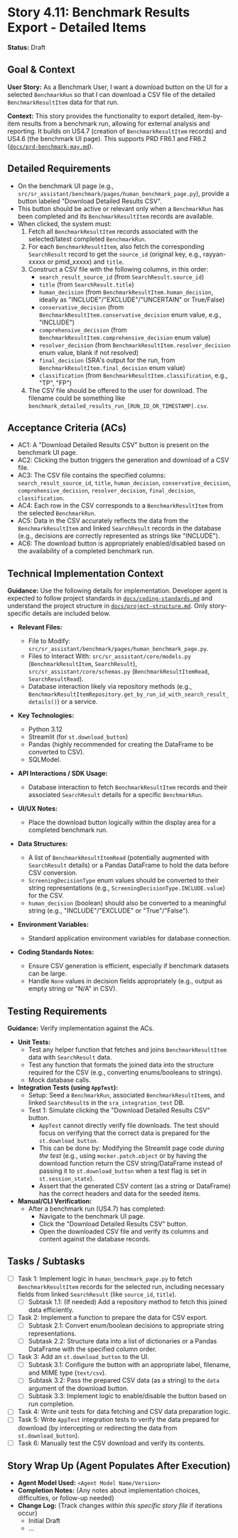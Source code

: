# Story 4.11: Benchmark Results Export - Detailed Items

**Status:** Draft

## Goal & Context

**User Story:** As a Benchmark User, I want a download button on the UI for a selected `BenchmarkRun` so that I can download a CSV file of the detailed `BenchmarkResultItem` data for that run.

**Context:** This story provides the functionality to export detailed, item-by-item results from a benchmark run, allowing for external analysis and reporting. It builds on US4.7 (creation of `BenchmarkResultItem` records) and US4.6 (the benchmark UI page). This supports PRD FR6.1 and FR6.2 ([`docs/prd-benchmark-may.md`](/docs/prd-benchmark-may.md)).

## Detailed Requirements

-   On the benchmark UI page (e.g., `src/sr_assistant/benchmark/pages/human_benchmark_page.py`), provide a button labeled "Download Detailed Results CSV".
-   This button should be active or relevant only when a `BenchmarkRun` has been completed and its `BenchmarkResultItem` records are available.
-   When clicked, the system must:
    1. Fetch all `BenchmarkResultItem` records associated with the selected/latest completed `BenchmarkRun`.
    2. For each `BenchmarkResultItem`, also fetch the corresponding `SearchResult` record to get the `source_id` (original key, e.g., rayyan-xxxxx or pmid_xxxxx) and `title`.
    3. Construct a CSV file with the following columns, in this order:
        - `search_result_source_id` (from `SearchResult.source_id`)
        - `title` (from `SearchResult.title`)
        - `human_decision` (from `BenchmarkResultItem.human_decision`, ideally as "INCLUDE"/"EXCLUDE"/"UNCERTAIN" or True/False)
        - `conservative_decision` (from `BenchmarkResultItem.conservative_decision` enum value, e.g., "INCLUDE")
        - `comprehensive_decision` (from `BenchmarkResultItem.comprehensive_decision` enum value)
        - `resolver_decision` (from `BenchmarkResultItem.resolver_decision` enum value, blank if not resolved)
        - `final_decision` (SRA's output for the run, from `BenchmarkResultItem.final_decision` enum value)
        - `classification` (from `BenchmarkResultItem.classification`, e.g., "TP", "FP")
    4. The CSV file should be offered to the user for download. The filename could be something like `benchmark_detailed_results_run_[RUN_ID_OR_TIMESTAMP].csv`.

## Acceptance Criteria (ACs)

- AC1: A "Download Detailed Results CSV" button is present on the benchmark UI page.
- AC2: Clicking the button triggers the generation and download of a CSV file.
- AC3: The CSV file contains the specified columns: `search_result_source_id`, `title`, `human_decision`, `conservative_decision`, `comprehensive_decision`, `resolver_decision`, `final_decision`, `classification`.
- AC4: Each row in the CSV corresponds to a `BenchmarkResultItem` from the selected `BenchmarkRun`.
- AC5: Data in the CSV accurately reflects the data from the `BenchmarkResultItem` and linked `SearchResult` records in the database (e.g., decisions are correctly represented as strings like "INCLUDE").
- AC6: The download button is appropriately enabled/disabled based on the availability of a completed benchmark run.

## Technical Implementation Context

**Guidance:** Use the following details for implementation. Developer agent is expected to follow project standards in [`docs/coding-standards.md`](/docs/coding-standards.md) and understand the project structure in [`docs/project-structure.md`](/docs/project-structure.md). Only story-specific details are included below.

-   **Relevant Files:**
    - File to Modify: `src/sr_assistant/benchmark/pages/human_benchmark_page.py`.
    - Files to Interact With: `src/sr_assistant/core/models.py` (`BenchmarkResultItem`, `SearchResult`), `src/sr_assistant/core/schemas.py` (`BenchmarkResultItemRead`, `SearchResultRead`).
    - Database interaction likely via repository methods (e.g., `BenchmarkResultItemRepository.get_by_run_id_with_search_result_details()`) or a service.

-   **Key Technologies:**
    - Python 3.12
    - Streamlit (for `st.download_button`)
    - Pandas (highly recommended for creating the DataFrame to be converted to CSV).
    - SQLModel.

-   **API Interactions / SDK Usage:**
    - Database interaction to fetch `BenchmarkResultItem` records and their associated `SearchResult` details for a specific `BenchmarkRun`.

-   **UI/UX Notes:**
    - Place the download button logically within the display area for a completed benchmark run.

-   **Data Structures:**
    - A list of `BenchmarkResultItemRead` (potentially augmented with `SearchResult` details) or a Pandas DataFrame to hold the data before CSV conversion.
    - `ScreeningDecisionType` enum values should be converted to their string representations (e.g., `ScreeningDecisionType.INCLUDE.value`) for the CSV.
    - `human_decision` (boolean) should also be converted to a meaningful string (e.g., "INCLUDE"/"EXCLUDE" or "True"/"False").

-   **Environment Variables:**
    - Standard application environment variables for database connection.

-   **Coding Standards Notes:**
    - Ensure CSV generation is efficient, especially if benchmark datasets can be large.
    - Handle `None` values in decision fields appropriately (e.g., output as empty string or "N/A" in CSV).

## Testing Requirements

**Guidance:** Verify implementation against the ACs.

-   **Unit Tests:**
    - Test any helper function that fetches and joins `BenchmarkResultItem` data with `SearchResult` data.
    - Test any function that formats the joined data into the structure required for the CSV (e.g., converting enums/booleans to strings).
    - Mock database calls.
-   **Integration Tests (using `AppTest`):**
    -   Setup: Seed a `BenchmarkRun`, associated `BenchmarkResultItem`s, and linked `SearchResult`s in the `sra_integration_test` DB.
    -   Test 1: Simulate clicking the "Download Detailed Results CSV" button.
        - `AppTest` cannot directly verify file downloads. The test should focus on verifying that the correct data is prepared for the `st.download_button`.
        - This can be done by: Modifying the Streamlit page code *during the test* (e.g., using `mocker.patch.object` or by having the download function return the CSV string/DataFrame instead of passing it to `st.download_button` when a test flag is set in `st.session_state`).
        - Assert that the generated CSV content (as a string or DataFrame) has the correct headers and data for the seeded items.
-   **Manual/CLI Verification:**
    -   After a benchmark run (US4.7) has completed:
        - Navigate to the benchmark UI page.
        - Click the "Download Detailed Results CSV" button.
        - Open the downloaded CSV file and verify its columns and content against the database records.

## Tasks / Subtasks

-   [ ] Task 1: Implement logic in `human_benchmark_page.py` to fetch `BenchmarkResultItem` records for the selected run, including necessary fields from linked `SearchResult` (like `source_id`, `title`).
    - [ ] Subtask 1.1: (If needed) Add a repository method to fetch this joined data efficiently.
-   [ ] Task 2: Implement a function to prepare the data for CSV export.
    - [ ] Subtask 2.1: Convert enum/boolean decisions to appropriate string representations.
    - [ ] Subtask 2.2: Structure data into a list of dictionaries or a Pandas DataFrame with the specified column order.
-   [ ] Task 3: Add an `st.download_button` to the UI.
    - [ ] Subtask 3.1: Configure the button with an appropriate label, filename, and MIME type (`text/csv`).
    - [ ] Subtask 3.2: Pass the prepared CSV data (as a string) to the `data` argument of the download button.
    - [ ] Subtask 3.3: Implement logic to enable/disable the button based on run completion.
-   [ ] Task 4: Write unit tests for data fetching and CSV data preparation logic.
-   [ ] Task 5: Write `AppTest` integration tests to verify the data prepared for download (by intercepting or redirecting the data from `st.download_button`).
-   [ ] Task 6: Manually test the CSV download and verify its contents.

## Story Wrap Up (Agent Populates After Execution)

-   **Agent Model Used:** `<Agent Model Name/Version>`
-   **Completion Notes:** {Any notes about implementation choices, difficulties, or follow-up needed}
-   **Change Log:** {Track changes *within this specific story file* if iterations occur}
    - Initial Draft
    - ...
